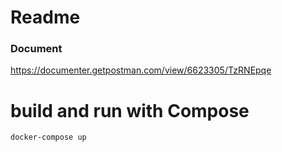 # Readme

### Document
https://documenter.getpostman.com/view/6623305/TzRNEpqe

# build and run with Compose
    docker-compose up